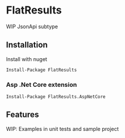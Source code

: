 # FlatResults

WIP
JsonApi subtype

## Installation

Install with nuget

    Install-Package FlatResults
    

### Asp .Net Core extension


    Install-Package FlatResults.AspNetCore

## Features

WIP: Examples in unit tests and sample project
